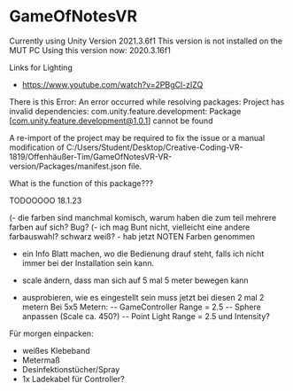 # GameOfNotesVR

Currently using Unity Version 2021.3.6f1
This version is not installed on the MUT PC
Using this version now: 2020.3.16f1

Links for Lighting

- https://www.youtube.com/watch?v=2PBgCl-zIZQ


There is this Error:
An error occurred while resolving packages:
  Project has invalid dependencies:
    com.unity.feature.development: Package [com.unity.feature.development@1.0.1] cannot be found

A re-import of the project may be required to fix the issue or a manual modification of C:/Users/Student/Desktop/Creative-Coding-VR-1819/Offenhäußer-Tim/GameOfNotesVR-VR-version/Packages/manifest.json file.

What is the function of this package???


TODOOOOO 18.1.23

(- die farben sind manchmal komisch, warum haben die zum teil mehrere farben auf sich? Bug?
(- ich mag Bunt nicht, vielleicht eine andere farbauswahl? schwarz weiß? - hab jetzt NOTEN Farben genommen

- ein Info Blatt machen, wo die Bedienung drauf steht, falls ich nicht immer bei der Installation sein kann.

- scale ändern, dass man sich auf 5 mal 5 meter bewegen kann
- ausprobieren, wie es eingestellt sein muss jetzt bei diesen 2 mal 2 metern
Bei 5x5 Metern:
-- GameController Range = 2.5
-- Sphere anpassen (Scale ca. 450?)
-- Point Light Range = 2.5 und Intensity?


Für morgen einpacken:
- weißes Klebeband
- Metermaß
- Desinfektionstücher/Spray
- 1x Ladekabel für Controller?